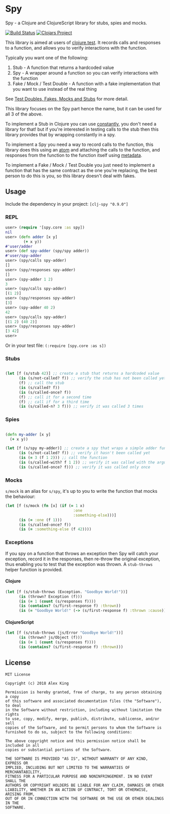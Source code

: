 # Spy

Spy - a Clojure and ClojureScript library for stubs, spies and mocks.

[![Build Status](https://travis-ci.org/alexanderjamesking/clj-spy.svg?branch=master)](https://travis-ci.org/alexanderjamesking/clj-spy)
[![Clojars Project](https://img.shields.io/clojars/v/clj-spy.svg)](https://clojars.org/clj-spy)

This library is aimed at users of [clojure.test](https://clojure.github.io/clojure/clojure.test-api.html).
It records calls and responses to a function, and allows you to verify interactions with the function.

Typically you want one of the following:

1. Stub - A function that returns a hardcoded value
2. Spy - A wrapper around a function so you can verify interactions with the function
3. Fake / Mock / Test Double - A function with a fake implementation that you want to use instead of the real thing

See [Test Doubles, Fakes, Mocks and Stubs](https://blog.pragmatists.com/test-doubles-fakes-mocks-and-stubs-1a7491dfa3da) for more detail.

This library focuses on the Spy part hence the name, but it can be used for all 3 of the above.

To implement a Stub in Clojure you can use [constantly](https://clojuredocs.org/clojure.core/constantly), you don't need a library for that! but if you're interested in testing calls to the stub then this library provides that by wrapping constantly in a spy.

To implement a Spy you need a way to record calls to the function, this library does this using an [atom](https://clojuredocs.org/clojure.core/atom) and attaching the calls to the function, and responses from the function to the function itself using [metadata](https://clojure.org/reference/metadata).

To implement a Fake / Mock / Test Double you just need to implement a function that has the same contract as the one you're replacing, the best person to do this is you, so this library doesn't deal with fakes.

## Usage

Include the dependency in your project: ```[clj-spy "0.9.0"]```

### REPL

```clojure
user> (require '[spy.core :as spy])
nil
user> (defn adder [x y]
        (+ x y))
#'user/adder
user> (def spy-adder (spy/spy adder))
#'user/spy-adder
user> (spy/calls spy-adder)
[]
user> (spy/responses spy-adder)
[]
user> (spy-adder 1 2)
3
user> (spy/calls spy-adder)
[(1 2)]
user> (spy/responses spy-adder)
[3]
user> (spy-adder 40 2)
42
user> (spy/calls spy-adder)
[(1 2) (40 2)]
user> (spy/responses spy-adder)
[3 42]
user>
```

Or in your test file:
```(:require [spy.core :as s])```

### Stubs

```clojure

(let [f (s/stub 42)] ;; create a stub that returns a hardcoded value
      (is (s/not-called? f)) ;; verify the stub has not been called yet
      (f) ;; call the stub
      (is (s/called? f))
      (is (s/called-once? f))
      (f) ;; call it for a second time
      (f) ;; call if for a third time
      (is (s/called-n? 3 f))) ;; verify it was called 3 times
```

### Spies

```clojure

(defn my-adder [x y]
  (+ x y))

(let [f (s/spy my-adder)] ;; create a spy that wraps a simple adder function
      (is (s/not-called? f)) ;; verify it hasn't been called yet
      (is (= 3 (f 1 2))) ;; call the function
      (is (s/called-with? f 1 2)) ;; verify it was called with the arguments
      (is (s/called-once? f))) ;; verify it was called only once
```

### Mocks

```s/mock``` is an alias for ```s/spy```, it's up to you to write the function that mocks the behaviour:


```clojure
(let [f (s/mock (fn [x] (if (= 1 x)
                              :one
                              :something-else)))]
      (is (= :one (f 1)))
      (is (s/called-once? f))
      (is (= :something-else (f 42))))
```

### Exceptions

If you spy on a function that throws an exception then Spy will catch your exception, record it in the responses, then re-throw the original exception, thus enabling you to test that the exception was thrown. A ```stub-throws``` helper function is provided.

#### Clojure

```clojure
(let [f (s/stub-throws (Exception. "Goodbye World!"))]
      (is (thrown? Exception (f)))
      (is (= 1 (count (s/responses f))))
      (is (contains? (s/first-response f) :thrown))
      (is (= "Goodbye World!" (-> (s/first-response f) :thrown :cause))))
```

#### ClojureScript

```clojure
(let [f (s/stub-throws (js/Error "Goodbye World!"))]
      (is (thrown? js/Object (f)))
      (is (= 1 (count (s/responses f))))
      (is (contains? (s/first-response f) :thrown)))
```

## License
```
MIT License

Copyright (c) 2018 Alex King

Permission is hereby granted, free of charge, to any person obtaining a copy
of this software and associated documentation files (the "Software"), to deal
in the Software without restriction, including without limitation the rights
to use, copy, modify, merge, publish, distribute, sublicense, and/or sell
copies of the Software, and to permit persons to whom the Software is
furnished to do so, subject to the following conditions:

The above copyright notice and this permission notice shall be included in all
copies or substantial portions of the Software.

THE SOFTWARE IS PROVIDED "AS IS", WITHOUT WARRANTY OF ANY KIND, EXPRESS OR
IMPLIED, INCLUDING BUT NOT LIMITED TO THE WARRANTIES OF MERCHANTABILITY,
FITNESS FOR A PARTICULAR PURPOSE AND NONINFRINGEMENT. IN NO EVENT SHALL THE
AUTHORS OR COPYRIGHT HOLDERS BE LIABLE FOR ANY CLAIM, DAMAGES OR OTHER
LIABILITY, WHETHER IN AN ACTION OF CONTRACT, TORT OR OTHERWISE, ARISING FROM,
OUT OF OR IN CONNECTION WITH THE SOFTWARE OR THE USE OR OTHER DEALINGS IN THE
SOFTWARE.
```
